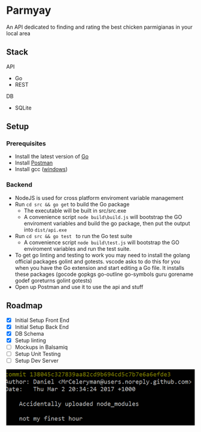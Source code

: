 # Parmyay

An API dedicated to finding and rating the best chicken parmigianas in your local area

## Stack

API
* Go
* REST

DB
* SQLite

## Setup

### Prerequisites

* Install the latest version of [Go](https://golang.org/dl/)
* Install [Postman](https://www.getpostman.com/)
* Install gcc ([windows](https://sourceforge.net/projects/mingw-w64/?source=typ_redirect))

### Backend

* NodeJS is used for cross platform enviroment variable management
* Run `cd src && go get` to build the Go package
	* The executable will be built in src/src.exe
	* A convenience script `node build\build.js` will bootstrap the GO enviroment variables and build the go package, then put the output into `dist/api.exe`
* Run `cd src && go test ` to run the Go test suite
	* A convenience script `node build\test.js` will bootstrap the GO enviroment variables and run the test suite.
* To get go linting and testing to work you may need to install the golang official packages golint and gotests.
vscode asks to do this for you when you have the Go extension and start editing a Go file.
It installs these packages (gocode gopkgs go-outline go-symbols guru gorename godef goreturns golint gotests)
* Open up Postman and use it to use the api and stuff

## Roadmap

- [x] Initial Setup Front End
- [x] Initial Setup Back End
- [x] DB Schema
- [x] Setup linting
- [ ] Mockups in Balsamiq
- [ ] Setup Unit Testing
- [ ] Setup Dev Server
 
![alt text](/img/commit.png?raw=true "Try and beat this commit")
